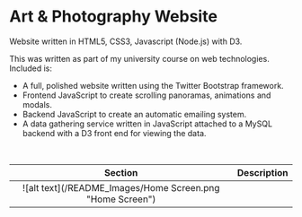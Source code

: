 # Art & Photography Website

Website written in HTML5, CSS3, Javascript (Node.js) with D3.

This was written as part of my university course on web technologies. Included is:

- A full, polished website written using the Twitter Bootstrap framework.
- Frontend JavaScript to create scrolling panoramas, animations and modals.
- Backend JavaScript to create an automatic emailing system.
- A data gathering service written in JavaScript attached to a MySQL backend with a D3 front end for viewing the data.

<br />

Section                    | Description |
:-------------------------:|:-----------:|
![alt text](/README_Images/Home Screen.png  "Home Screen")  | 

